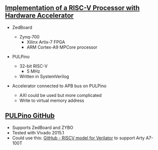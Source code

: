 ## [Implementation of a RISC-V Processor with Hardware Accelerator](https://odr.chalmers.se/server/api/core/bitstreams/8a3fa1e8-9dd1-4e4c-a598-6d4967d381bd/content)

- ZedBoard
  
  - Zynq-700
    - Xilinx Artix-7 FPGA
    - ARM Cortex-A9 MPCore processor

- PULPino
  
  - 32-bit RISC-V 
    - 5 MHz
  - Written in SystemVerilog

- Accelerator connected to APB bus on PULPino
  
  - AXI could be used but more complicated
  - Write to virtual memory address

## [PULPino GitHub](https://github.com/pulp-platform/pulpino/tree/master/fpga)

- Supports ZedBoard and ZYBO
- Tested with Vivado 2015.1
- Could use this: [GitHub - RISCV model for Verilator](https://github.com/aignacio/riscv_verilator_model) to support Arty A7-100T
